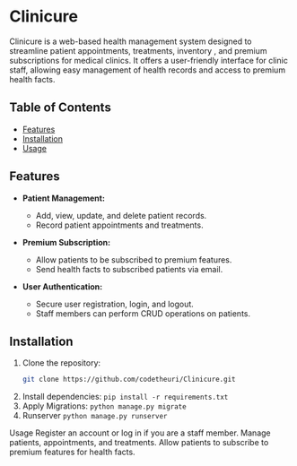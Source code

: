 # Clinicure
Clinicure is a web-based health management system designed to streamline patient appointments, treatments, inventory , and premium subscriptions for medical clinics. It offers a user-friendly interface for clinic staff,   allowing easy management of health records and access to premium health facts.

## Table of Contents
- [Features](#features)
- [Installation](#installation)
- [Usage](#usage)


## Features

- **Patient Management:**
  - Add, view, update, and delete patient records.
  - Record patient appointments and treatments.

- **Premium Subscription:**
  - Allow patients to be subscribed to premium features.
  - Send health facts to subscribed patients via email.

- **User Authentication:**
  - Secure user registration, login, and logout.
  - Staff members can perform CRUD operations on patients.

## Installation

1. Clone the repository:
   ```bash
   git clone https://github.com/codetheuri/Clinicure.git
2. Install dependencies:
   ``
     pip install -r requirements.txt
  ``
3. Apply Migrations:
   `` python manage.py migrate
    ``
4. Runserver
   ``python manage.py runserver   ``

Usage
Register an account or log in if you are a staff member.
Manage patients, appointments, and treatments.
Allow patients to subscribe to premium features for health facts.   
